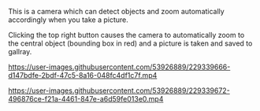 This is a camera which can detect objects and zoom automatically accordingly when you take a picture. 

Clicking the top right button causes the camera to automatically zoom to the central object (bounding box in red) and a picture is taken and saved to gallray. 



https://user-images.githubusercontent.com/53926889/229339666-d147bdfe-2bdf-47c5-8a16-048fc4df1c7f.mp4



https://user-images.githubusercontent.com/53926889/229339672-496876ce-f21a-4461-847e-a6d59fe013e0.mp4

